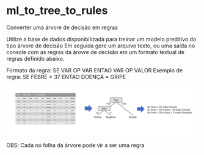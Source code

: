 # ml_to_tree_to_rules
Converter uma árvore de decisão em regras

Utilize a base de dados disponibilizada para treinar um modelo preditivo do tipo árvore de decisão
Em seguida gere um arquivo texto, ou uma saída no console com as regras da árovre de decisão em um formato textual de regras definido abaixo.

Formato da regra: 
SE VAR OP VAR ENTAO VAR OP VALOR
Exemplo de regra:
SE FEBRE > 37 ENTAO DOENÇA = GRIPE

![Arquitetura](https://github.com/giseldo/ml_to_tree_to_rules/blob/main/arquitetura.png)


OBS: Cada nó folha da árvore pode vir a ser uma regra
